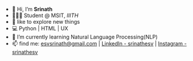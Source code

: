 - 👋 Hi, I’m **Srinath** 
- 👨🏻‍🎓 Student @ MSIT, *IIITH*
- 👀 like to explore new things
- 💻 Python | HTML | UX
- 🌱 I’m currently learning Natural Language Processing(NLP)
- 📫 find me: esvsrinath@gmail.com | [LinkedIn - srinathesv](https://www.linkedin.com/in/srinathesv) | [Instagram - srinathesv](https://www.instagram.com/srinathesv)

<!---
srinathesv/srinathesv is a ✨ special ✨ repository because its `README.md` (this file) appears on your GitHub profile.
You can click the Preview link to take a look at your changes.
--->
